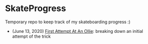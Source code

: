 # SkateProgress
Temporary repo to keep track of my skateboarding progress :)

* (June 13, 2020) [First Attempt At An Ollie](ollie-first-attempt.md): breaking down an initial attempt of the trick

